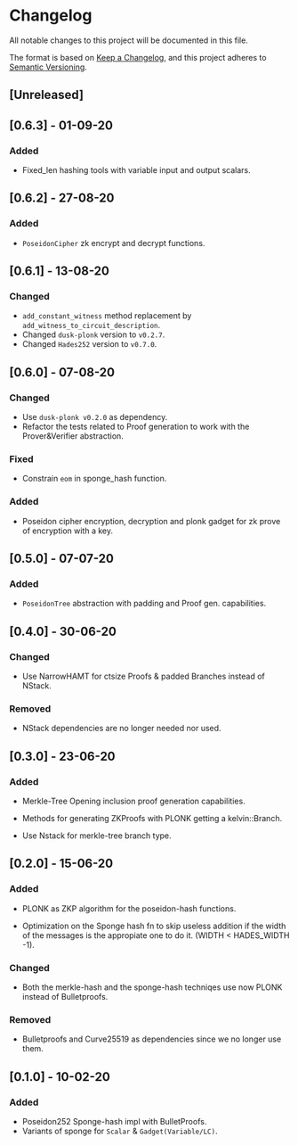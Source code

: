 # Changelog

All notable changes to this project will be documented in this file.

The format is based on [Keep a Changelog](https://keepachangelog.com/en/1.0.0/),
and this project adheres to [Semantic Versioning](https://semver.org/spec/v2.0.0.html).

## [Unreleased]


## [0.6.3] - 01-09-20
### Added
- Fixed_len hashing tools with variable input and output scalars.

## [0.6.2] - 27-08-20
### Added
- `PoseidonCipher` zk encrypt and decrypt functions.

## [0.6.1] - 13-08-20
### Changed
- `add_constant_witness` method replacement by `add_witness_to_circuit_description`.
- Changed `dusk-plonk` version to `v0.2.7`.
- Changed `Hades252` version to `v0.7.0`.

## [0.6.0] - 07-08-20
### Changed
- Use `dusk-plonk v0.2.0` as dependency.
- Refactor the tests related to Proof generation to work with the Prover&Verifier abstraction.

### Fixed
- Constrain `eom` in sponge_hash function.

### Added
- Poseidon cipher encryption, decryption and plonk gadget for zk prove of encryption with a key.


## [0.5.0] - 07-07-20
### Added

- `PoseidonTree` abstraction with padding and Proof gen. capabilities.


## [0.4.0] - 30-06-20
### Changed

- Use NarrowHAMT for ctsize Proofs & padded Branches instead of NStack.

### Removed

- NStack dependencies are no longer needed nor used.


## [0.3.0] - 23-06-20
### Added

- Merkle-Tree Opening inclusion proof generation capabilities.

- Methods for generating ZKProofs with PLONK
getting a kelvin::Branch.

- Use Nstack for merkle-tree branch type.


## [0.2.0] - 15-06-20
### Added

- PLONK as ZKP algorithm for the poseidon-hash
functions.

- Optimization on the Sponge hash fn to skip useless addition if the width of the messages is the appropiate one to do it. (WIDTH < HADES_WIDTH -1).

### Changed
- Both the merkle-hash and the sponge-hash techniqes use now PLONK instead of Bulletproofs.

### Removed
- Bulletproofs and Curve25519 as dependencies since we no longer use them.


## [0.1.0] - 10-02-20
### Added

- Poseidon252 Sponge-hash impl with BulletProofs.
- Variants of sponge for `Scalar` & `Gadget(Variable/LC)`.
